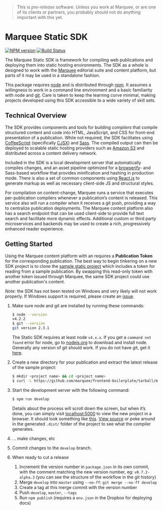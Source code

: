 > This is _pre-release_ software. Unless you work at Marquee, or are one of its clients or partners, you probably should not do anything important with this yet.

Marquee Static SDK
==================
 
[![NPM version](https://badge.fury.io/js/marquee-static-sdk.svg)](http://badge.fury.io/js/marquee-static-sdk) [![Build Status](https://travis-ci.org/marquee/static-sdk.svg)](https://travis-ci.org/marquee/static-sdk)

The Marquee Static SDK is framework for compiling web publications and deploying them into static hosting environments. The SDK as a whole is designed to work with the [Marquee](http://marquee.by) editorial suite and content platform, but parts of it may be used in a standalone fashion.

This package requires [node](https://nodejs.org/) and is distributed through [npm](https://www.npmjs.com/package/marquee-static-sdk/). It assumes a willingness to work in a command line environment and a basic familiarity with node and [git](http://git-scm.com/). Care is taken to keep the learning curve minimal, making projects developed using this SDK accessible to a wide variety of skill sets.


## Technical Overview

The SDK provides components and tools for building _compilers_ that compile structured content and code into HTML, JavaScript, and CSS for front-end presentation of a publication. While not required, the SDK facilitates using [CoffeeScript](http://coffeescript.org/) (specifically [CJSX](https://github.com/jsdf/coffee-react)) and [Sass](http://sass-lang.com/). The compiled output can then be deployed to scalable static hosting providers such as [Amazon S3](http://aws.amazon.com/s3/) and distributed across a content delivery network.

Included in the SDK is a local development server that automatically compiles changes, and an asset pipeline optimized for a [browserify](http://browserify.org/)- and Sass-based workflow that provides minification and hashing in production mode. There is also a set of common components using [React.js](http://facebook.github.io/react/) to generate markup as well as necessary client-side JS and structural styles.

For compilation on content-change, Marquee runs a service that executes per-publication compilers whenever a publication’s content is released. This service also will run a compiler when it receives a git push, providing a way to centralize publication deployments. The Marquee content platform also has a search endpoint that can be used client-side to provide full text search and facilitate more dynamic effects. Additional custom or third party microservices and backends may be used to create a rich, progressively enhanced reader experience.


## Getting Started

Using the Marquee content platform with an requires a **Publication Token** for the corresponding publication. The best way to begin tinkering on a new SDK project is to clone the [sample static project](https://github.com/marquee/sample-static-project) which includes a token for reading from a sample publication. By swapping this read-only token with another token issued through Marquee, the same SDK project could use another publication's content.

_Note:_ the SDK has not been tested on Windows and very likely will not work properly. If Windows support is required, please create an [issue](https://github.com/marquee/static-sdk/issues).


1.  Make sure node and git are installed by running these commands:

    ```sh
    $ node --version
    v4.2.2
    $ git --version
    git version 2.3.1
    ```

    The Static SDK requires at least node `v4.x.x`. If you get a `command not found` error for node, go to [nodejs.org](https://nodejs.org) to download and install node. Generally any version of git should work. If you do not have git, get it [here](http://git-scm.com/).

2.  Create a new directory for your publication and extract the latest release of the sample project:

    ```sh
    $ mkdir <project name> && cd <project name>
    $ curl -L https://github.com/marquee/frontend-boilerplate/tarball/master | tar -zx -C . --strip-components 1
    ```

3.  Start the development server with the following command:

    ```sh
    $ npm run develop
    ```

    Details about the process will scroll down the screen, but when it’s done, you can simply visit [localhost:5000](http://localhost:5000) to view the new project in a browser. It should look something like [this](http://sample-project.marquee.pub/). [View source](view-source:http://localhost:5000/) or poke around in the generated `.dist/` folder of the project to see what the compiler generates.

3.  … make changes, etc

4.  Commit changes to the `develop` branch.

5.  When ready to cut a release

    1. Increment the version number in `package.json` in its own commit, with the comment matching the new version number, eg: `v0.7.2-alpha.3` (you can see the structure of the workflow in the git history)
    2. Merge `develop` into `master` using `--no-ff`: `git merge --no-ff develop`
    3. Create a tag at this merge commit with the version number
    4. Push `develop`, `master`, `--tags`
    5. Run `npm publish` (requires a `env.json` in the Dropbox for deploying docs)